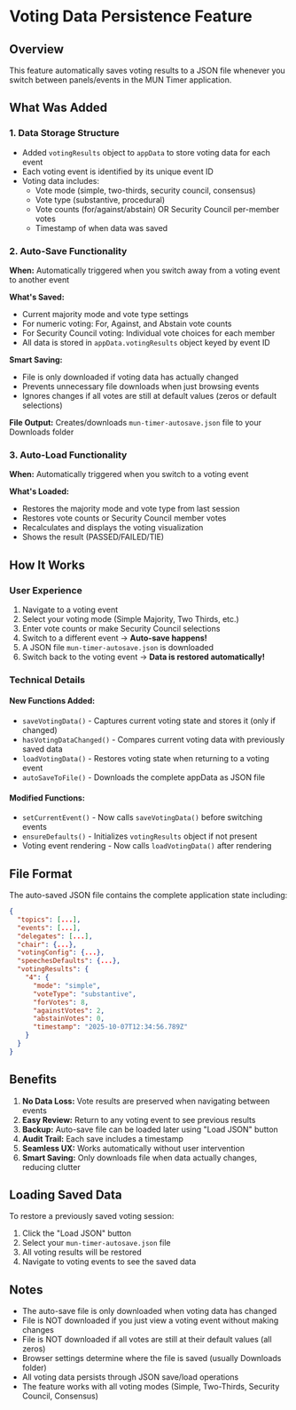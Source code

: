 # Voting Data Persistence Feature

## Overview
This feature automatically saves voting results to a JSON file whenever you switch between panels/events in the MUN Timer application.

## What Was Added

### 1. Data Storage Structure
- Added `votingResults` object to `appData` to store voting data for each event
- Each voting event is identified by its unique event ID
- Voting data includes:
  - Vote mode (simple, two-thirds, security council, consensus)
  - Vote type (substantive, procedural)
  - Vote counts (for/against/abstain) OR Security Council per-member votes
  - Timestamp of when data was saved

### 2. Auto-Save Functionality
**When:** Automatically triggered when you switch away from a voting event to another event

**What's Saved:**
- Current majority mode and vote type settings
- For numeric voting: For, Against, and Abstain vote counts
- For Security Council voting: Individual vote choices for each member
- All data is stored in `appData.votingResults` object keyed by event ID

**Smart Saving:** 
- File is only downloaded if voting data has actually changed
- Prevents unnecessary file downloads when just browsing events
- Ignores changes if all votes are still at default values (zeros or default selections)

**File Output:** Creates/downloads `mun-timer-autosave.json` file to your Downloads folder

### 3. Auto-Load Functionality
**When:** Automatically triggered when you switch to a voting event

**What's Loaded:**
- Restores the majority mode and vote type from last session
- Restores vote counts or Security Council member votes
- Recalculates and displays the voting visualization
- Shows the result (PASSED/FAILED/TIE)

## How It Works

### User Experience
1. Navigate to a voting event
2. Select your voting mode (Simple Majority, Two Thirds, etc.)
3. Enter vote counts or make Security Council selections
4. Switch to a different event → **Auto-save happens!**
5. A JSON file `mun-timer-autosave.json` is downloaded
6. Switch back to the voting event → **Data is restored automatically!**

### Technical Details

#### New Functions Added:
- `saveVotingData()` - Captures current voting state and stores it (only if changed)
- `hasVotingDataChanged()` - Compares current voting data with previously saved data
- `loadVotingData()` - Restores voting state when returning to a voting event
- `autoSaveToFile()` - Downloads the complete appData as JSON file

#### Modified Functions:
- `setCurrentEvent()` - Now calls `saveVotingData()` before switching events
- `ensureDefaults()` - Initializes `votingResults` object if not present
- Voting event rendering - Now calls `loadVotingData()` after rendering

## File Format
The auto-saved JSON file contains the complete application state including:
```json
{
  "topics": [...],
  "events": [...],
  "delegates": [...],
  "chair": {...},
  "votingConfig": {...},
  "speechesDefaults": {...},
  "votingResults": {
    "4": {
      "mode": "simple",
      "voteType": "substantive",
      "forVotes": 8,
      "againstVotes": 2,
      "abstainVotes": 0,
      "timestamp": "2025-10-07T12:34:56.789Z"
    }
  }
}
```

## Benefits
1. **No Data Loss:** Vote results are preserved when navigating between events
2. **Easy Review:** Return to any voting event to see previous results
3. **Backup:** Auto-save file can be loaded later using "Load JSON" button
4. **Audit Trail:** Each save includes a timestamp
5. **Seamless UX:** Works automatically without user intervention
6. **Smart Saving:** Only downloads file when data actually changes, reducing clutter

## Loading Saved Data
To restore a previously saved voting session:
1. Click the "Load JSON" button
2. Select your `mun-timer-autosave.json` file
3. All voting results will be restored
4. Navigate to voting events to see the saved data

## Notes
- The auto-save file is only downloaded when voting data has changed
- File is NOT downloaded if you just view a voting event without making changes
- File is NOT downloaded if all votes are still at their default values (all zeros)
- Browser settings determine where the file is saved (usually Downloads folder)
- All voting data persists through JSON save/load operations
- The feature works with all voting modes (Simple, Two-Thirds, Security Council, Consensus)
